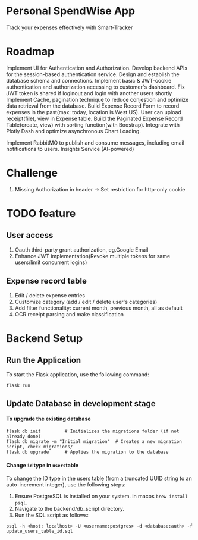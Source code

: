 # Personal SpendWise App
Track your expenses effectively with Smart-Tracker

# Roadmap
Implement UI for Authentication and Authorization.
Develop backend APIs for the session-based authentication service.
Design and establish the database schema and connections.
Implement basic & JWT-cookie authentication and authorization accessing to customer's dashboard.
Fix JWT token is shared if loginout and login with another users shortly
Implement Cache, pagination technique to reduce conjestion and optimize data retrieval from the database.
Build Expense Record Form to record expenses in the past(max: today, location is West US).
User can upload receipt(file), view in Expense table.
Build the Paginated Expense Record Table(create, view) with sorting function(with Boostrap).
Integrate with Plotly Dash and optimize asynchronous Chart Loading.

Implement RabbitMQ to publish and consume messages, including email notifications to users.
Insights Service (AI-powered)


# Challenge 
1. Missing Authorization in header -> Set restriction for http-only cookie


# TODO feature 
## User access
1. Oauth third-party grant authorization, eg.Google Email
2. Enhance JWT implementation(Revoke multiple tokens for same users/limit concurrent logins)

## Expense record table
1. Edit / delete expense entries
2. Customize category (add / edit / delete user's categories)
3. Add filter functionality: current month, previous month, all as default
4. OCR receipt parsing and make classification




# Backend Setup
## Run the Application
To start the Flask application, use the following command:
```
flask run
```

## Update Database in development stage
#### To upgrade the existing database 
```
flask db init         # Initializes the migrations folder (if not already done)
flask db migrate -m "Initial migration"  # Creates a new migration script, check migrations/
flask db upgrade      # Applies the migration to the database
```

#### Change `id` type in `users`table
To change the ID type in the users table (from a truncated UUID string to an auto-increment integer), use the following steps:
1. Ensure PostgreSQL is installed on your system. in macos `brew install psql`.
2. Navigate to the backend/db_script directory.
3. Run the SQL script as follows:
```
psql -h <host: localhost> -U <username:postgres> -d <database:auth> -f update_users_table_id.sql
```
